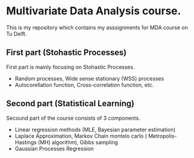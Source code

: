 # Multivariate Data Analysis course.
This is my repository which contains my asssignments for MDA course on Tu Delft.

## First part (Stohastic Processes)
First part is mainly focusing on Stohastic Processes. 

* Random processes, Wide sense stationary (WSS) processes
* Autocorellation function, Cross-correlation function, etc.

## Second part (Statistical Learning)
Secound part of the course consists of 3 components. 

* Linear regression methods (MLE, Bayesian parameter estimation)
* Laplace Approximation, Markov Chain montelo carlo ( Metropolis-Hastings (MH) algorithm), Gibbs sampling
* Gaussian Processes Regression

